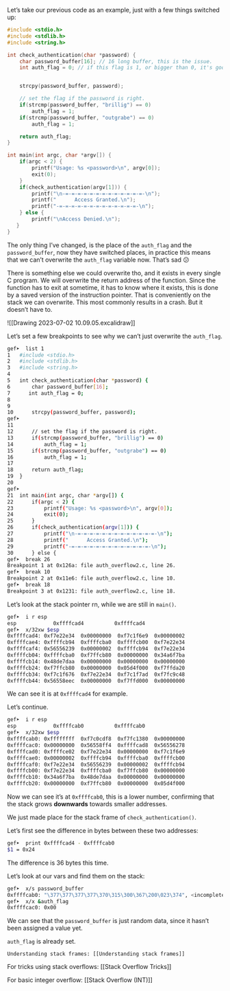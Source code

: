 Let’s take our previous code as an example, just with a few things switched up:

```c
#include <stdio.h>
#include <stdlib.h>
#include <string.h>

int check_authentication(char *password) {
	char password_buffer[16]; // 16 long buffer, this is the issue.
	int auth_flag = 0; // if this flag is 1, or bigger than 0, it's good


	strcpy(password_buffer, password);

	// set the flag if the password is right.
	if(strcmp(password_buffer, "brillig") == 0)
		auth_flag = 1;
	if(strcmp(password_buffer, "outgrabe") == 0)
		auth_flag = 1;

	return auth_flag;
}

int main(int argc, char *argv[]) {
	if(argc < 2) {
		printf("Usage: %s <password>\n", argv[0]);
		exit(0);
	}
	if(check_authentication(argv[1])) {
		printf("\n-=-=-=-=-=-=-=-=-=-=-=-=-=-\n");
		printf("      Access Granted.\n");
		printf("-=-=-=-=-=-=-=-=-=-=-=-=-=-\n");
	} else {
		printf("\nAccess Denied.\n");
   }
}
```

The only thing I’ve changed, is the place of the `auth_flag` and the `password_buffer`, now they have switched places, in practice this means that we can’t overwrite the `auth_flag` variable now. That’s sad 😕

There is something else we could overwrite tho, and it exists in every single C program. We will overwrite the return address of the function. Since the function has to exit at sometime, it has to know where it exists, this is done by a saved version of the instruction pointer. That is conveniently on the stack we can overwrite. This most commonly results in a crash. But it doesn’t have to.

![[Drawing 2023-07-02 10.09.05.excalidraw]]

Let’s set a few breakpoints to see why we can’t just overwrite the `auth_flag`.

```bash
gef➤  list 1
1	#include <stdio.h>
2	#include <stdlib.h>
3	#include <string.h>
4	
5	int check_authentication(char *password) {
6		char password_buffer[16]; 
7	   int auth_flag = 0;
8		
9	
10		strcpy(password_buffer, password);
gef➤  
11	
12		// set the flag if the password is right.
13		if(strcmp(password_buffer, "brillig") == 0)
14			auth_flag = 1;
15		if(strcmp(password_buffer, "outgrabe") == 0)
16			auth_flag = 1;
17	
18		return auth_flag;
19	}
20	
gef➤  
21	int main(int argc, char *argv[]) {
22		if(argc < 2) {
23			printf("Usage: %s <password>\n", argv[0]);
24			exit(0);
25		}
26		if(check_authentication(argv[1])) {
27			printf("\n-=-=-=-=-=-=-=-=-=-=-=-=-=-\n");
28			printf("      Access Granted.\n");
29			printf("-=-=-=-=-=-=-=-=-=-=-=-=-=-\n");
30		} else {
gef➤  break 26
Breakpoint 1 at 0x126a: file auth_overflow2.c, line 26.
gef➤  break 10
Breakpoint 2 at 0x11e6: file auth_overflow2.c, line 10.
gef➤  break 18
Breakpoint 3 at 0x1231: file auth_overflow2.c, line 18.
```

Let’s look at the stack pointer rn, while we are still in `main()`.

```bash
gef➤  i r esp
esp            0xffffcad4          0xffffcad4
gef➤  x/32xw $esp
0xffffcad4:	0xf7e22e34	0x00000000	0xf7c1f6e9	0x00000002
0xffffcae4:	0xffffcb94	0xffffcba0	0xffffcb00	0xf7e22e34
0xffffcaf4:	0x56556239	0x00000002	0xffffcb94	0xf7e22e34
0xffffcb04:	0xffffcba0	0xf7ffcb80	0x00000000	0x34a6f7ba
0xffffcb14:	0x48de7daa	0x00000000	0x00000000	0x00000000
0xffffcb24:	0xf7ffcb80	0x00000000	0x05d4f000	0xf7ffda20
0xffffcb34:	0xf7c1f676	0xf7e22e34	0xf7c1f7ad	0xf7fc9c48
0xffffcb44:	0x56558eec	0x00000000	0xf7ffd000	0x00000000
```

We can see it is at `0xffffcad4` for example.

Let’s continue.

```bash
gef➤  i r esp
esp            0xffffcab0          0xffffcab0
gef➤  x/32xw $esp
0xffffcab0:	0xffffffff	0xf7c0cdf8	0xf7fc1380	0x00000000
0xffffcac0:	0x00000000	0x56558ff4	0xffffcad8	0x56556278
0xffffcad0:	0xffffce02	0xf7e22e34	0x00000000	0xf7c1f6e9
0xffffcae0:	0x00000002	0xffffcb94	0xffffcba0	0xffffcb00
0xffffcaf0:	0xf7e22e34	0x56556239	0x00000002	0xffffcb94
0xffffcb00:	0xf7e22e34	0xffffcba0	0xf7ffcb80	0x00000000
0xffffcb10:	0x34a6f7ba	0x48de7daa	0x00000000	0x00000000
0xffffcb20:	0x00000000	0xf7ffcb80	0x00000000	0x05d4f000
```

Now we can see it’s at `0xffffcab0`, this is a lower number, confirming that the stack grows **downwards** towards smaller addresses. 

We just made place for the stack frame of `check_authentication()`.

Let’s first see the difference in bytes between these two addresses:

```bash
gef➤  print 0xffffcad4 - 0xffffcab0
$1 = 0x24
```

The difference is 36 bytes this time.

Let’s look at our vars and find them on the stack:

```bash
gef➤  x/s password_buffer
0xffffcab0:	"\377\377\377\377\370\315\300\367\200\023\374", <incomplete sequence \367>
gef➤  x/x &auth_flag
0xffffcac0:	0x00
```

We can see that the `password_buffer` is just random data, since it hasn’t been assigned a value yet.

`auth_flag` is already set.

```ad-note
Understanding stack frames: [[Understanding stack frames]]
```


For tricks using stack overflows: [[Stack Overflow Tricks]]

For basic integer overflow: [[Stack Overflow (INT)]]